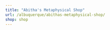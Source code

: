 ```yaml
---
title: "Abitha's Metaphysical Shop"
url: /albuquerque/abithas-metaphysical-shop/
shop: shop
---
```

